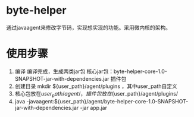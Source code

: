 # byte-helper
通过javaagent来修改字节码，实现想实现的功能。采用微内核的架构。

# 使用步骤
1. 编译
编译完成，生成两类jar包
核心jar包：byte-helper-core-1.0-SNAPSHOT-jar-with-dependencies.jar
插件包
2. 创建目录
mkdir ${user_path}/agent/plugins ，其中user_path自定义
3. 核心包放在${user_path}/agent/，插件包放在${user_path}/agent/plugins/
4. java -javaagent:${user_path}/agent/byte-helper-core-1.0-SNAPSHOT-jar-with-dependencies.jar -jar app.jar